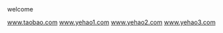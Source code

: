 <!DOCTYPE html>
<html>
<head>
	
<meta charset="utf-8">
<link rel="stylesheet" type="text/css" href="exercise1.css">
</head>
<body>
welcome

</body>

<a href="https://www.baidu.com">www.taobao.com</a>
<a href="https://www.baidu.com">www.yehao1.com</a>
<a href="https://www.baidu.com">www.yehao2.com</a>
<a href="https://www.baidu.com">www.yehao3.com</a>


</html>
